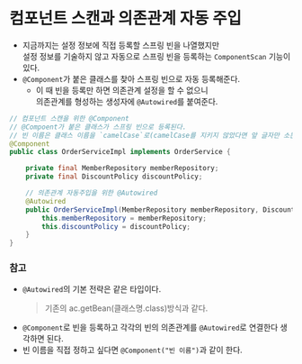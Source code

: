 컴포넌트 스캔과 의존관계 자동 주입
============================
* 지금까지는 설정 정보에 직접 등록할 스프링 빈을 나열했지만    
    설정 정보를 기술하지 않고 자동으로 스프링 빈을 등록하는 `ComponentScan` 기능이 있다.
* `@Component`가 붙은 클래스를 찾아 스프링 빈으로 자동 등록해준다.
    * 이 때 빈을 등록만 하면 의존관계 설정을 할 수 없으니    
      의존관계를 형성하는 생성자에 `@Autowired`를 붙여준다.
      
```java
// 컴포넌트 스캔을 위한 @Component
// @Compoent가 붙은 클래스가 스프링 빈으로 등록된다.
// 빈 이름은 클래스 이름을 `camelCase`로(camelCase를 지키지 않았다면 앞 글자만 소문자로 바꿔치기 함) 등록한다.
@Component
public class OrderServiceImpl implements OrderService {

    private final MemberRepository memberRepository;
    private final DiscountPolicy discountPolicy;

    // 의존관계 자동주입을 위한 @Autowired
    @Autowired
    public OrderServiceImpl(MemberRepository memberRepository, DiscountPolicy discountPolicy) {
        this.memberRepository = memberRepository;
        this.discountPolicy = discountPolicy;
    }
}
```

### 참고
* `@Autowired`의 기본 전략은 같은 타입이다.
    > 기존의 ac.getBean(클래스명.class)방식과 같다.
* `@Component`로 빈을 등록하고 각각의 빈의 의존관계를 `@Autowired`로 연결한다 생각하면 된다.
* 빈 이름을 직접 정하고 싶다면 `@Component("빈 이름")`과 같이 한다.
